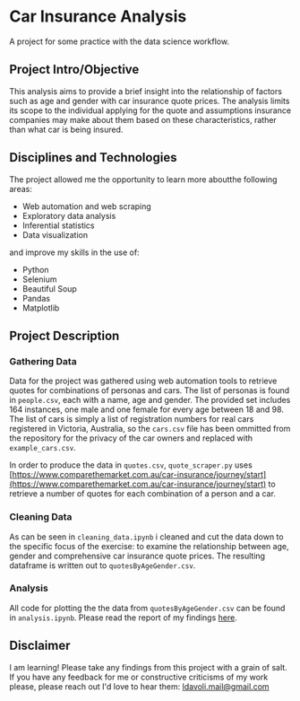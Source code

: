 # Car Insurance Analysis
A project for some practice with the data science workflow.

## Project Intro/Objective
This analysis aims to provide a brief insight into the relationship of factors such as age and gender with car insurance quote prices. The analysis limits its scope to the individual applying for the quote and assumptions insurance companies may make about them based on these characteristics, rather than what car is being insured.

## Disciplines and Technologies
The project allowed me the opportunity to learn more aboutthe following areas:
* Web automation and web scraping
* Exploratory data analysis
* Inferential statistics
* Data visualization

and improve my skills in the use of:
* Python
* Selenium
* Beautiful Soup
* Pandas
* Matplotlib

## Project Description
### Gathering Data
Data for the project was gathered using web automation tools to retrieve quotes for combinations of personas and cars. The list of personas is found in `people.csv`, each with a name, age and gender. The provided set includes 164 instances, one male and one female for every age between 18 and 98. The list of cars is simply a list of registration numbers for real cars registered in Victoria, Australia, so the `cars.csv` file has been ommitted from the repository for the privacy of the car owners and replaced with `example_cars.csv`.

In order to produce the data in `quotes.csv`, `quote_scraper.py` uses [https://www.comparethemarket.com.au/car-insurance/journey/start](https://www.comparethemarket.com.au/car-insurance/journey/start) to retrieve a number of quotes for each combination of a person and a car.

### Cleaning Data
As can be seen in `cleaning_data.ipynb` i cleaned and cut the data down to the specific focus of the exercise: to examine the relationship between age, gender and comprehensive car insurance quote prices. The resulting dataframe is written out to `quotesByAgeGender.csv`.

### Analysis
All code for plotting the the data from `quotesByAgeGender.csv` can be found in `analysis.ipynb`. Please read the report of my findings [here](https://github.com/lukedavoli/Car_Insurance_Analysis/blob/master/Report.md).

## Disclaimer
I am learning! Please take any findings from this project with a grain of salt. If you have any feedback for me or constructive criticisms of my work please, please reach out I'd love to hear them: ldavoli.mail@gmail.com

